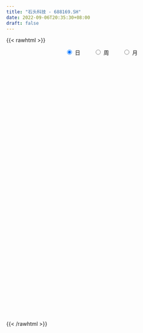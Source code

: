 ```yaml
---
title: "石头科技 - 688169.SH"
date: 2022-09-06T20:35:30+08:00
draft: false
---
```

{{< rawhtml >}}
    <div style="text-align: center">
        <label style="padding: 1rem;"><input style="margin-right: .5rem" type="radio" name="period" value="D" checked onclick="period_change(this)">日</label>
        <label style="padding: 1rem;"><input style="margin-right: .5rem" type="radio" name="period" value="W" onclick="period_change(this)">周</label>
        <label style="padding: 1rem;"><input style="margin-right: .5rem" type="radio" name="period" value="M" onclick="period_change(this)">月</label>
    </div>
    <div id="chart" style="height: 700px;"></div> 
    <script type="text/javascript">
        const D_v = [2580.99,2230.56,1660.73,7162.21,4681.99,2485.62,2416.52,1579.77,2328.13,16912.62,13880.9,8453.11,4881.75,2853.51,4686.02,8520.65,6848.4,4754.6,4373.31,4949.88,4443.16,5376.19,4857.35,8282.22,3991.75,4180.55,4327.71,3030.25,2374.54,3275.6,3730.0,2680.82,2204.7,3216.77,4935.61,3999.35,3572.8,3266.06,4613.99,3636.94,2270.75,3199.63,10740.36,7458.72,6917.78,4809.43,3520.47,9999.71,8460.48,4671.89,4666.63,3945.37,3403.44,5077.76,5447.4,5097.52,4351.34,2369.41,2302.28,3515.35,6776.79,3824.34,3897.24,4562.81,2845.25,2824.88,3299.65,1873.49,3755.3,4532.72,3895.78,3501.54,2766.06,3348.39,3772.24,4157.95,4077.12,6445.62,3873.77,2405.79,3446.48,3930.8,3934.06,3118.91,4169.75,2114.69,3081.96,3237.33,4947.12,3445.35,3280.29,4651.53,7561.66,5970.18,4138.67,5647.22,5386.47,6776.42,6306.27,6003.46,5038.9,3474.07,4030.47,3245.26,2660.3,2841.89,5290.63,3985.42,3307.73,4261.23,6292.12,4106.45,3078.79,3491.65,2659.49,2699.98,5864.04,3436.73,7394.51,3555.4,3404.44,7523.39,14228.92,9971.33,6184.25,5209.26,5712.68,4144.62,5100.34,4095.53,4325.94,2958.41,4251.58,2799.43,2757.23,3115.39,2958.5,3217.54,2875.15,1910.92,1535.54,1673.3,2820.0,4219.9,2762.04,3253.05,5795.45,7188.63,3215.99,3044.47,3263.96,3300.61,2115.13,2440.87,2736.42,6060.8,5475.98,3492.95,2337.7,3394.14,2610.44,2659.26,1548.0,2362.14,3368.23,2047.12,6414.95,4284.36,2992.23,5078.69,7118.89,4804.35,3170.83,4821.64,2461.1,3842.53,2458.79,3858.7,5374.99,4328.41,2015.84,2854.22,1916.41,3366.02,5446.47,4058.97,5963.24,5460.09,4788.95,5354.67,4365.73,5599.31,5385.82,4558.47,4310.49,5747.29,4706.55,8802.55,6027.44,3605.33,3378.57,4931.72,6168.25,7394.19,13648.31,10237.04,8771.69,9309.34,8824.3,4530.76,4789.71,5925.87,10301.1,5479.94,7873.33,6600.03,8080.69,8589.49,6700.18,4699.41,6776.22,8733.21,5532.51,5255.4,8398.34,4716.95,6049.27,3428.94,7768.18,3520.84,3834.41,3842.12,4472.77,5270.15,7157.14,5287.1,3394.16,5609.66,4106.18,2728.66,2506.04,3192.36,5293.04,6000.64,3358.39,3446.98,3074.6,5518.26,4589.07,8774.86,3989.37,5048.37,10192.75,21287.39,11615.84,9318.22,5205.93,4179.21,7409.54,8189.14,6722.21,6140.19,8147.78,6205.33,7296.44,8116.43,5934.5,7430.25,7001.06,7700.57,7990.67,4401.11,3667.79,5545.2,6575.93,4612.32,5586.43,5646.33,7006.63,7946.01,5556.55,9026.48,7996.53,8430.54,4812.09,3489.71,7932.77,3001.11,3005.1,3531.3,8912.0,6849.43,3057.43,2614.29,3243.24,4554.59,3372.44,6046.0,3036.08,4961.81,7006.25,5013.01,3938.49,3732.04,3905.05,3865.37,3521.69,5470.09,4644.23,4735.23,12476.59,6234.03,9976.52,5193.48,5844.68,4440.33,7176.64,9071.52,7260.54,7154.9,6096.74,5589.31,4456.6,3457.89,4309.35,3350.3,3990.5,2872.0,3689.29,2178.22,2710.88,4012.53,4579.06,6389.53,4591.65,5961.67,8131.74,6872.29,6808.41,7711.09,6949.61,4188.08,3723.42,2977.85,6442.82,4066.22,2818.65,3501.53,2796.68,3568.69,2728.01,2273.62,2330.99,3227.56,2519.6,4975.06,4225.48,6036.32,4124.58,2453.05,2289.71,4090.0,3448.48,4898.33,3907.63,7654.26,5737.44,9053.45,20334.07,6449.09,6147.23,5275.0,13950.17,5745.83,8526.03,5226.38,5846.63,7797.76,6167.95,5651.74,4973.12,5042.22,7744.87,5384.13,4767.3,5030.82,4756.37,9281.39,5940.1,5591.63,3611.09,3305.4,3343.47,3181.08,4116.1,3919.07,4378.44,3829.97,3031.57,2119.88,3459.5,2307.8,1875.0,3588.14,3513.75,7782.55,7991.05,4888.21,4849.82,5807.22,4017.03,4982.83,3581.59,2313.62,3340.55,4537.06,5299.6,3750.29,2525.05,3363.2,2764.59,3017.47,2967.41,4519.56,3077.8,4739.73,3269.32,4246.38,8328.89,6013.95,6770.14,3658.72,4550.72,9670.52,4982.19,6865.72,4393.63,4924.41,4254.24,5914.58,3825.87,3894.51,4883.15,4486.92,5764.03,7383.85,5087.6,7515.34,7349.85,6367.36,5118.78,4743.78,4324.43,5586.98,6298.18,14476.94,13310.23,8123.31,9901.65,7680.22,10223.47,9335.86,8402.07,7989.11,10419.02,5401.74,6704.82,9785.89,7263.4,10890.35,5464.99,7043.58,8437.94,8713.27,9781.8,10913.95,5745.88,12411.08,10265.36,6427.05,5540.86,20370.22,14681.75,8698.53,8530.95,7160.86,11807.63,7003.71,5792.08,5919.93,6205.81,10110.72,8967.81,5703.43,5905.03,9328.97,7689.16,7248.15,7918.01,7724.69]
const D_histogram = [0.0,-0.8296296296,-1.2819077767,-1.3434031025,-0.232150687,-0.1577097269,-1.134249012,-1.5995744278,-2.0967952897,1.9957539395,5.7478413768,8.3734721869,9.4324282317,9.5504749254,9.002320775,9.1929016503,8.3586070162,7.0406415092,6.6468083671,6.8708846364,5.2569676278,6.086389587,6.3496465809,8.654202896,9.6094220376,9.0846931792,8.6985361055,6.6657244847,4.4911896554,1.5000376845,1.5034082063,1.221770763,1.4920619807,1.2866190031,2.1641883691,4.7940998677,5.7289504482,5.2170266326,5.1495797678,4.3741964007,3.6312166413,2.0240734859,-4.3310690196,-5.1198536325,-6.937993641,-6.1095183103,-4.8808291814,4.4371129931,12.1146558616,14.7620723461,16.8309876179,17.4262074541,17.9872791228,16.3014159231,12.8780857121,8.3014223525,4.2426740221,2.0964844851,-1.5805550962,-5.412560596,-11.2255277835,-12.91459911,-12.2761613737,-14.0357701655,-13.7242131975,-15.4518836098,-16.1621163618,-16.2971403929,-15.2175659252,-9.7208018499,-4.8357246801,-3.426009218,-0.5279790345,2.01941829,4.358237625,5.3993019071,7.3048529812,6.3408002723,8.0642264732,8.5381795597,10.4821173597,13.742369939,11.6284877834,10.3946141741,7.0085054174,4.2390743369,0.6827810376,0.1143506549,-3.4849131176,-5.7469488612,-7.1329698381,-5.7131206995,-8.6874120229,-12.4583586504,-13.1183083034,-12.2092976869,-12.9538799419,-8.4345505566,-5.1463877224,3.0940892794,7.6509681861,9.9235196644,9.5529663074,8.9350646455,7.9731308234,6.0096756407,11.3196367985,11.37544582,11.8157314438,7.3964586967,6.785706206,4.7508276108,0.1961010413,-0.5942849763,-2.4918007599,-6.3514499266,-12.1169299758,-17.3852260283,-17.1485155071,-15.309660299,-14.5632591551,-15.4016074921,-24.6183090782,-28.9138589787,-33.0234528216,-31.4021246657,-27.6597819757,-22.6943625976,-14.2353003564,-8.6893579872,-6.8969319288,-4.2181374438,-6.2455374167,-7.4326587324,-6.2468271598,-5.883298162,-2.7982445532,-3.8048575436,-1.794379613,-0.2188341259,1.1411327082,1.7394254694,2.387859475,2.030816559,3.0091924852,4.3477925546,9.7319904479,17.764828477,23.2775432792,24.7626709107,22.935600073,21.0454237086,18.5930926157,16.1528366729,14.386253018,5.4436124976,1.4973970061,-3.2350465373,-7.463903679,-12.188865941,-12.1751066307,-10.1405904546,-8.2434307309,-6.6157736107,-1.1212528009,2.3460880405,13.271686617,17.5354969845,20.8313873681,28.6259333374,33.2760685841,29.3943699209,19.4081251018,9.0545761525,0.7683284313,-2.1749148296,-5.4901336201,-4.963148661,0.2991263853,-0.9158331632,-1.3180738759,-2.9520244687,-5.3600544437,-10.51052792,-7.544580986,-6.9929852445,-2.4289001463,-2.3418759802,-0.4015217542,-1.6123033891,-5.9244003077,-10.6299765963,-14.3527348691,-16.7121401401,-16.7725128484,-11.7894780585,-4.8375846022,5.7461269018,13.0687978852,13.7123204386,15.9227508953,15.3663597498,18.1281103615,16.0162897112,1.0386536494,-10.7688223267,-14.3853586028,-21.2616234022,-23.3903318029,-21.1659265065,-20.0032856056,-21.0173801211,-25.4779491335,-25.104670739,-26.1165380891,-21.480554938,-21.7643396952,-22.5209330806,-21.3679647379,-19.7044113968,-15.7005422514,-16.0511382956,-15.2725333821,-10.9701566539,-1.2416084362,3.8675486909,6.1174221427,5.9359166265,0.9398458545,-1.6289557743,0.5252292809,1.6486447692,4.1055102134,8.7546157087,14.413275556,19.0056903772,18.4899374183,20.8736630718,23.4726759396,23.0461708861,19.3906425095,15.1490516743,18.7364303238,20.6451319797,20.3583659586,19.4931466983,15.7371975361,17.9796048642,15.4017570618,7.7635299579,2.3778644165,-2.8883096772,-10.9131607806,-29.0009439445,-36.6270208062,-42.8771067352,-44.5285223744,-42.4324157078,-38.481789163,-37.2247002932,-35.3854375301,-32.630345218,-30.989699976,-27.3264406823,-24.9113401553,-21.7861305293,-18.9420233275,-16.6761397359,-12.499853126,-6.8660483595,-3.0362184495,-0.5054038214,1.6725617236,3.06146911,6.2047301543,7.0273701655,6.6209757048,10.0963854997,15.6203089345,18.6983536298,18.396090553,22.9811011467,26.78964203,31.5292022803,34.1113864346,34.0790975443,30.6071356275,27.2625763458,24.620325923,23.1375658021,26.1086079604,28.3387111995,26.4761209036,23.4895938185,18.2423668181,11.9393025014,7.3070664805,3.9737755156,2.50100149,-2.6161828845,-6.2340656578,-7.1435420271,-7.0579340439,-8.8852670355,-7.9754258781,-8.5020930509,-8.7302402299,-6.2562777254,-4.7293800572,-6.0211082495,-9.1327139459,-10.335639685,-14.1044687404,-16.7686958013,-17.7330676677,-17.3049066585,-14.353204352,-8.2659626539,-2.7868742634,0.3415490142,2.24793653,2.3713618034,3.5096594192,4.4678074956,5.0458613576,2.6820416944,3.6579612703,2.8130812547,1.4538747922,1.1976383604,1.1182054796,0.7631936297,0.5331227768,2.3073762111,4.0641116369,1.9566727521,3.931619021,5.8945779032,8.2180629083,11.9920469808,12.3356801994,12.2987191637,10.1451267087,7.4119647026,11.484202434,11.7473900402,11.0810061606,10.1843628269,8.9380832172,6.0096073042,3.2387185258,1.0242016798,-2.1956440158,-2.074665412,-3.4006638113,-7.7625141739,-9.7143684508,-12.8704712966,-12.4767337314,-11.1967810489,-9.0398208982,-9.8315860099,-9.8345129758,-10.4187451879,-12.016226076,-14.5537527747,-14.6833381198,-16.7178632407,-18.3893262474,-19.2154899792,-19.4828057193,-18.6119920794,-18.0355400169,-16.1061814958,-15.6709307544,-15.6327614391,-14.8761933204,-13.4689703924,-11.8820713037,-10.1748432428,-9.5714805605,-7.951203554,-3.5918353301,-0.2363726313,3.0988204635,5.483170475,7.8807283073,12.0000128456,14.7279157017,15.1020871755,15.0254685382,16.0783529883,15.0389266776,14.8161896415,12.5994612953,10.8490524487,10.7560070513,8.1421616212,6.7496866168,4.7138249584,4.8633984301,3.9151509845,4.2947526282,2.5145204467,2.3239783341,6.0101388067,8.4973052765,9.0091657978,9.7365679861,10.9203739125,9.213246774,8.6242144152,7.8907708751,6.7694648979,4.1784344816,2.8819021721,4.1901455214,5.1881291867,5.765410478,5.2672364233,4.708345666,3.2109912016,3.2074957503,4.8715652637,5.6317833839,4.8570136219,4.7846963347,5.3344486358,1.1462189088,0.1677396254,2.0867159679,2.3698111144,3.4433602134,8.479256543,8.9896158157,10.419107693,8.8696458276,7.6615074901,5.1011404219,3.210868855,0.9306295162,-0.922683924,-1.4882628568,-2.7676342275,-3.0061845034,-6.1314843135,-7.3553886636,-7.5395461414,-6.4720898118,-7.3423328753,-8.9767227417,-9.0917341035,-9.3763954159,-9.2588462003,-9.1582471625,-11.2728887621,-13.9878757285,-24.1271872532,-29.2968301766,-31.124211031,-31.5081365244,-30.0644867536,-27.6822529608,-24.5501582408,-20.7174282282,-16.6088250682,-12.9675129215,-9.7708450941,-6.7626894097,-4.0360282682,-1.3617162486,1.2243827368,2.7361495426,4.1559547861,4.8464588215,5.983490757,6.82618639,8.5484930334,9.9618571858,10.6872021524,10.8251159796,12.6108458811,13.7664829891,13.6483613399,13.7446323481,13.6881036188,11.9880697713,10.4863009977,9.5037738792,8.1783768004,6.2613364555,4.5664013945,3.4484146139,2.6534501888,2.0850883377,2.2192289187,2.7541528765,2.3425652097,1.5511559003,1.3484196543]
const D_fast = [0.0,-1.037037037,-1.8097921283,-2.2071382297,-1.153923486,-1.1189099576,-2.3790114957,-3.2442305185,-4.2656502028,0.3258375113,5.5148852928,10.2338841497,13.6509472523,16.1566126775,17.8590387208,20.3478450086,21.6032021286,22.0453969989,23.3132659486,25.255063377,24.9553882753,27.3064076313,29.1570762704,33.6251833095,36.9827579604,38.7292023968,40.5176793496,40.1512988499,39.0995614345,36.4834188847,36.8626414581,36.8864467056,37.5297534185,37.6459651916,39.0645816499,42.8930181155,45.260106308,46.0524391505,47.2723872276,47.5905529607,47.7553773617,46.6542525777,39.2163428173,37.1475947963,33.5949563776,32.8960521307,32.9045339643,43.331754387,54.0379612209,60.375895792,66.6525579682,71.604329668,76.6622211174,79.0517118984,78.8479031154,76.346595344,73.3485155191,71.7264471034,67.654268748,62.4691230993,53.8497739659,48.9320528618,46.5014502548,41.2328989216,38.1134025902,32.5227612754,27.771999433,23.5626903037,20.8378732901,23.904436903,27.5805829027,28.1337960603,30.8998314851,33.9520833822,37.3804621234,39.7713518822,43.5031162017,44.1242635609,47.86374638,50.4722443565,55.0367114964,61.7325565605,62.5257963507,63.8905762849,62.2565938826,60.5469313863,57.1613333464,56.6214906275,52.1509985755,48.4522256166,45.2829621802,45.2745311439,40.1283868147,33.2428505248,29.3033237958,27.1600099906,23.1769577502,25.5876494963,27.5892153999,36.6032147216,43.0728356748,47.8262670692,49.8439552891,51.4598197886,52.4911686723,52.0301323998,60.1700027572,63.0696732338,66.4638917184,63.8937336455,64.9794077064,64.1322360138,59.6265347047,58.687577443,56.1671114695,50.719599821,41.924887278,32.3102847183,28.2598663628,26.2713064961,23.3768928512,18.6881426412,3.3168637855,-8.2071508596,-20.572607908,-26.8018109184,-29.9744137224,-30.6825849937,-25.7823478416,-22.4087449692,-22.340551893,-20.7162917689,-24.305076096,-27.3503620948,-27.7262373121,-28.8335328549,-26.4480403843,-28.4058677606,-26.8439847333,-25.3231477777,-23.6778977665,-22.6447486379,-21.3993497636,-21.2486885399,-19.5180144924,-17.0924662843,-9.275270779,3.1987743693,14.5308749913,22.2066703505,26.1134995311,29.4846790939,31.6806211548,33.2785743803,35.1085539799,27.5268165839,23.9549503438,18.4137451661,12.3189121047,4.5467333575,1.5167160101,1.0160845726,0.8523866136,0.826100331,6.0403079406,10.0941707921,24.3376910229,32.9853756364,41.4891128621,56.4401421657,69.4092945585,72.8761883755,67.7419748318,59.6520699206,51.5579043073,48.070932339,43.3831801434,42.6693779373,48.0064345799,46.5625167406,45.8307575589,43.4588008489,39.7107572631,31.9326518068,33.0124534942,31.8158029246,35.7726629863,35.2742181573,37.1141919447,35.5003344626,29.7071374671,22.3440670293,15.0331250393,8.4956847333,4.2421838128,6.2778490881,12.0203463939,24.0405896234,34.6304600781,38.7020627411,44.8931809217,48.1783797136,55.4721579156,57.3644096931,42.6464370437,28.1467554859,20.9338795591,8.7422089091,0.7659175577,-2.3011587725,-6.1393392731,-12.4077788188,-23.2378351146,-29.1407244048,-36.6817262772,-37.4158818606,-43.1407515416,-49.5275781971,-53.7166010389,-56.979150547,-56.9004169645,-61.2637975826,-64.3033260147,-62.7434884499,-53.3253423413,-47.2492980415,-43.470069054,-42.1675954136,-46.9287047219,-49.9047452943,-47.6192529189,-46.0836762383,-42.6004332407,-35.7626738183,-26.500695082,-17.1568576665,-13.0501262708,-5.4479848493,3.0191970033,8.3542346713,9.5463669221,9.0920390055,17.363525236,24.4335098868,29.2363353553,33.2444027696,33.4227529914,40.1600615356,41.4326529986,35.7353083842,30.9441089469,24.9558574339,14.2027161353,-11.1353030147,-27.9181350779,-44.8874976907,-57.6710439236,-66.1830411838,-71.8528619298,-79.9019481333,-86.9090447527,-92.3115387451,-98.4183184971,-101.586669374,-105.3994038858,-107.7207268921,-109.6121255222,-111.5152768646,-110.4639535362,-106.5466608596,-103.4758855619,-101.0714218892,-98.4753159133,-96.3210412494,-91.6265976665,-89.047115114,-87.7982656485,-81.7987594786,-72.3697588102,-64.6171257074,-60.3203661459,-49.9900802656,-39.4841288749,-26.8622680545,-15.7522372914,-7.2647517957,-3.0849298057,0.3861549991,3.898986057,8.2006173867,17.6988115351,27.013592574,31.770032504,34.6559038736,33.9692685777,30.6510298863,27.8455604855,25.5057133996,24.6581897465,18.8869596508,13.7105604631,11.015198587,9.3363230592,5.2876733088,4.2036579966,1.5514675611,-0.8592396753,0.0506533978,0.3952060517,-2.4017992029,-7.7965833859,-11.5834190462,-18.8783652866,-25.734766298,-31.1324050812,-35.0304707367,-35.6670695182,-31.6463184836,-26.8639486589,-23.6501381278,-21.1817664795,-20.4655007552,-18.4497882846,-16.3746883343,-14.5351691329,-16.2284783725,-14.3380684791,-14.479678181,-15.4754159454,-15.4322427871,-15.232124298,-15.3963377404,-15.4931278992,-13.1420304121,-10.3692670771,-11.9875377739,-9.0296867498,-5.5930833918,-1.2150826596,5.5569131581,8.9844664265,12.0221851818,12.404874404,11.5247035735,18.4679919134,21.6680270297,23.7718946903,25.4213420632,26.4095832578,24.9835091709,23.0223000239,21.0638335979,17.2950768984,16.8973891492,14.721224797,8.4187458909,4.0382995013,-2.3354211686,-5.0608670363,-6.580109616,-6.6831046899,-9.932766304,-12.3943215139,-15.583240023,-20.1847774301,-26.3607423224,-30.1611621974,-36.3751531286,-42.6439476971,-48.2739839237,-53.4120010936,-57.1941854735,-61.1266184154,-63.2238052682,-66.7062872153,-70.5763082598,-73.5387884712,-75.4988081414,-76.8824268785,-77.7189096284,-79.5084170862,-79.8759409682,-76.4145315769,-73.1181620358,-69.0082638252,-65.2531211949,-60.8853812858,-53.766093536,-47.3562117545,-43.2065184869,-39.5267699896,-34.4542972924,-31.7339919337,-28.2526815594,-27.3195445818,-26.3576903163,-23.7617339508,-24.3400389756,-24.0450923258,-24.9024977446,-23.5370746653,-23.5065343649,-22.0532445641,-23.204846634,-22.814394163,-17.6256989887,-13.0142061998,-10.2500542291,-7.0885100443,-3.1746106397,-2.5784260847,-1.0114048398,0.2278443389,0.7989045862,-0.7475172097,-1.3235739762,1.0322057535,3.3272217155,5.3458556263,6.1644906774,6.7826863366,6.0880796725,6.8864581589,9.7684189882,11.9365829544,12.3760665979,13.4999233944,15.3832878544,11.4816128546,10.5450684776,12.985723812,13.8612717372,15.7956608895,22.9513713548,25.7091345815,29.743403382,30.4113529736,31.1185915085,29.8335095458,28.7459551927,26.698373233,24.6143888117,23.6767441647,21.7054642372,20.7153678354,16.0571969469,12.994445431,10.9254014178,10.3748352945,7.6690090122,3.7904384604,1.4024935727,-1.2262665938,-3.4234289282,-5.6123916811,-10.5452554712,-16.7572113697,-32.9283197076,-45.4221701752,-55.0306037873,-63.2915634118,-69.3640353295,-73.9023647768,-76.9078096171,-78.2544366615,-78.2980397686,-77.8986058522,-77.1446492984,-75.8271659664,-74.109511892,-71.7756289345,-68.883434265,-66.6876300735,-64.2288361335,-62.3267173927,-59.6938127679,-57.1445705374,-53.2851406356,-49.3813121868,-45.9841666821,-43.13997386,-38.2015324882,-33.604274633,-30.3103059471,-26.777876852,-23.4123796766,-22.1153960813,-20.9955896054,-19.6021732542,-18.8829761328,-19.2346823638,-19.7880170763,-20.0439002034,-20.1755020813,-20.222591848,-19.5336440373,-18.3101818604,-18.1361282248,-18.539748559,-18.4053798914]
const D_slow = [0.0,-0.2074074074,-0.5278843516,-0.8637351272,-0.921772799,-0.9612002307,-1.2447624837,-1.6446560907,-2.1688549131,-1.6699164282,-0.232956084,1.8604119627,4.2185190207,6.606137752,8.8567179458,11.1549433583,13.2445951124,15.0047554897,16.6664575815,18.3841787406,19.6984206475,21.2200180443,22.8074296895,24.9709804135,27.3733359229,29.6445092177,31.8191432441,33.4855743652,34.6083717791,34.9833812002,35.3592332518,35.6646759426,36.0376914378,36.3593461885,36.9003932808,38.0989182477,39.5311558598,40.8354125179,42.1228074599,43.21635656,44.1241607204,44.6301790918,43.5474118369,42.2674484288,40.5329500186,39.005570441,37.7853631457,38.8946413939,41.9233053593,45.6138234458,49.8215703503,54.1781222139,58.6749419946,62.7502959753,65.9698174033,68.0451729915,69.105841497,69.6299626183,69.2348238442,67.8816836952,65.0753017494,61.8466519719,58.7776116284,55.2686690871,51.8376157877,47.9746448852,43.9341157948,39.8598306966,36.0554392153,33.6252387528,32.4163075828,31.5598052783,31.4278105197,31.9326650922,33.0222244984,34.3720499752,36.1982632205,37.7834632886,39.7995199069,41.9340647968,44.5545941367,47.9901866215,50.8973085673,53.4959621108,55.2480884652,56.3078570494,56.4785523088,56.5071399725,55.6359116931,54.1991744778,52.4159320183,50.9876518434,48.8157988377,45.7012091751,42.4216320993,39.3693076775,36.1308376921,34.0222000529,32.7356031223,33.5091254422,35.4218674887,37.9027474048,40.2909889817,42.524755143,44.5180378489,46.0204567591,48.8503659587,51.6942274137,54.6481602747,56.4972749488,58.1937015003,59.381408403,59.4304336634,59.2818624193,58.6589122293,57.0710497477,54.0418172537,49.6955107466,45.4083818699,41.5809667951,37.9401520063,34.0897501333,27.9351728637,20.7067081191,12.4508449137,4.6003137473,-2.3146317467,-7.9882223961,-11.5470474852,-13.719386982,-15.4436199642,-16.4981543251,-18.0595386793,-19.9177033624,-21.4794101523,-22.9502346928,-23.6497958311,-24.601010217,-25.0496051203,-25.1043136518,-24.8190304747,-24.3841741074,-23.7872092386,-23.2795050989,-22.5272069776,-21.4402588389,-19.0072612269,-14.5660541077,-8.7466682879,-2.5560005602,3.1778994581,8.4392553852,13.0875285391,17.1257377074,20.7223009619,22.0832040863,22.4575533378,21.6487917034,19.7828157837,16.7355992985,13.6918226408,11.1566750271,9.0958173444,7.4418739417,7.1615607415,7.7480827516,11.0660044059,15.449878652,20.657725494,27.8142088284,36.1332259744,43.4818184546,48.33384973,50.5974937682,50.789575876,50.2458471686,48.8733137636,47.6325265983,47.7073081946,47.4783499038,47.1488314348,46.4108253177,45.0708117067,42.4431797267,40.5570344802,38.8087881691,38.2015631325,37.6160941375,37.5157136989,37.1126378517,35.6315377748,32.9740436257,29.3858599084,25.2078248734,21.0146966613,18.0673271466,16.8579309961,18.2944627216,21.5616621929,24.9897423025,28.9704300263,32.8120199638,37.3440475542,41.348119982,41.6077833943,38.9155778126,35.3192381619,30.0038323114,24.1562493606,18.864767734,13.8639463326,8.6096013023,2.2401140189,-4.0360536658,-10.5651881881,-15.9353269226,-21.3764118464,-27.0066451165,-32.348636301,-37.2747391502,-41.1998747131,-45.212659287,-49.0307926325,-51.773331796,-52.0837339051,-51.1168467323,-49.5874911967,-48.10351204,-47.8685505764,-48.27578952,-48.1444821998,-47.7323210075,-46.7059434541,-44.517289527,-40.913970638,-36.1625480437,-31.5400636891,-26.3216479211,-20.4534789362,-14.6919362147,-9.8442755874,-6.0570126688,-1.3729050878,3.7883779071,8.8779693967,13.7512560713,17.6855554553,22.1804566714,26.0308959368,27.9717784263,28.5662445304,27.8441671111,25.115876916,17.8656409298,8.7088857283,-2.0103909555,-13.1425215491,-23.7506254761,-33.3710727668,-42.6772478401,-51.5236072226,-59.6811935271,-67.4286185211,-74.2602286917,-80.4880637305,-85.9345963628,-90.6701021947,-94.8391371287,-97.9641004102,-99.6806125001,-100.4396671124,-100.5660180678,-100.1478776369,-99.3825103594,-97.8313278208,-96.0744852795,-94.4192413533,-91.8951449783,-87.9900677447,-83.3154793372,-78.716456699,-72.9711814123,-66.2737709048,-58.3914703347,-49.8636237261,-41.34384934,-33.6920654331,-26.8764213467,-20.7213398659,-14.9369484154,-8.4097964253,-1.3251186254,5.2939116004,11.1663100551,15.7269017596,18.7117273849,20.5384940051,21.531937884,22.1571882565,21.5031425354,19.9446261209,18.1587406141,16.3942571031,14.1729403443,12.1790838747,10.053560612,7.8710005545,6.3069311232,5.1245861089,3.6193090465,1.3361305601,-1.2477793612,-4.7738965463,-8.9660704966,-13.3993374135,-17.7255640782,-21.3138651662,-23.3803558297,-24.0770743955,-23.991687142,-23.4297030095,-22.8368625586,-21.9594477038,-20.8424958299,-19.5810304905,-18.9105200669,-17.9960297493,-17.2927594357,-16.9292907376,-16.6298811475,-16.3503297776,-16.1595313702,-16.026250676,-15.4494066232,-14.433378714,-13.944210526,-12.9613057707,-11.4876612949,-9.4331455679,-6.4351338227,-3.3512137728,-0.2765339819,2.2597476953,4.1127388709,6.9837894794,9.9206369895,12.6908885296,15.2369792363,17.4715000406,18.9739018667,19.7835814981,20.0396319181,19.4907209141,18.9720545611,18.1218886083,16.1812600648,13.7526679521,10.535050128,7.4158666951,4.6166714329,2.3567162083,-0.1011802941,-2.5598085381,-5.1644948351,-8.1685513541,-11.8069895477,-15.4778240777,-19.6572898879,-24.2546214497,-29.0584939445,-33.9291953743,-38.5821933942,-43.0910783984,-47.1176237724,-51.035356461,-54.9435468207,-58.6625951508,-62.0298377489,-65.0003555748,-67.5440663856,-69.9369365257,-71.9247374142,-72.8226962467,-72.8817894045,-72.1070842887,-70.7362916699,-68.7661095931,-65.7661063817,-62.0841274562,-58.3086056624,-54.5522385278,-50.5326502807,-46.7729186113,-43.068871201,-39.9190058771,-37.206742765,-34.5177410021,-32.4822005968,-30.7947789426,-29.616322703,-28.4004730955,-27.4216853494,-26.3479971923,-25.7193670806,-25.1383724971,-23.6358377954,-21.5115114763,-19.2592200269,-16.8250780303,-14.0949845522,-11.7916728587,-9.6356192549,-7.6629265362,-5.9705603117,-4.9259516913,-4.2054761483,-3.1579397679,-1.8609074712,-0.4195548517,0.8972542541,2.0743406706,2.877088471,3.6789624086,4.8968537245,6.3047995705,7.5190529759,8.7152270596,10.0488392186,10.3353939458,10.3773288521,10.8990078441,11.4914606227,12.3523006761,14.4721148118,16.7195187658,19.324295689,21.5417071459,23.4570840184,24.7323691239,25.5350863377,25.7677437167,25.5370727357,25.1650070215,24.4730984647,23.7215523388,22.1886812604,20.3498340945,18.4649475592,16.8469251063,15.0113418874,12.767161202,10.4942276762,8.1501288222,5.8354172721,3.5458554815,0.7276332909,-2.7693356412,-8.8011324545,-16.1253399986,-23.9063927564,-31.7834268875,-39.2995485759,-46.2201118161,-52.3576513763,-57.5370084333,-61.6892147004,-64.9310929307,-67.3738042043,-69.0644765567,-70.0734836237,-70.4139126859,-70.1078170017,-69.4237796161,-68.3847909196,-67.1731762142,-65.6773035249,-63.9707569274,-61.8336336691,-59.3431693726,-56.6713688345,-53.9650898396,-50.8123783693,-47.3707576221,-43.9586672871,-40.5225092001,-37.1004832954,-34.1034658526,-31.4818906031,-29.1059471333,-27.0613529332,-25.4960188193,-24.3544184707,-23.4923148173,-22.8289522701,-22.3076801857,-21.752872956,-21.0643347369,-20.4786934344,-20.0909044594,-19.7537995458]
const D_data = [['2020-08-18', 418.99, 421.48, 413.0, 426.0],['2020-08-19', 418.0, 408.48, 407.78, 422.75],['2020-08-20', 404.55, 408.83, 401.31, 413.99],['2020-08-21', 404.5, 411.18, 392.0, 416.86],['2020-08-24', 408.95, 427.97, 408.29, 434.9],['2020-08-25', 424.65, 417.9, 416.94, 431.78],['2020-08-26', 413.22, 401.6, 398.58, 419.99],['2020-08-27', 409.85, 402.79, 398.56, 409.85],['2020-08-28', 401.01, 398.02, 396.8, 403.89],['2020-08-31', 427.0, 465.0, 427.0, 477.62],['2020-09-01', 479.0, 485.0, 468.2, 496.0],['2020-09-02', 478.96, 493.98, 478.96, 507.09],['2020-09-03', 496.38, 491.93, 481.01, 502.0],['2020-09-04', 483.49, 491.73, 478.0, 495.98],['2020-09-07', 489.15, 490.77, 480.88, 506.66],['2020-09-08', 490.05, 507.8, 490.05, 520.43],['2020-09-09', 507.2, 502.0, 495.0, 522.96],['2020-09-10', 503.71, 498.3, 485.02, 512.38],['2020-09-11', 498.73, 513.0, 493.0, 517.0],['2020-09-14', 522.13, 528.22, 512.09, 530.5],['2020-09-15', 524.98, 509.0, 505.4, 538.0],['2020-09-16', 514.09, 544.98, 509.0, 548.0],['2020-09-17', 544.9, 548.99, 536.0, 556.48],['2020-09-18', 548.99, 590.99, 539.99, 595.01],['2020-09-21', 597.4, 594.0, 570.1, 597.4],['2020-09-22', 593.98, 588.2, 570.33, 595.98],['2020-09-23', 586.88, 599.0, 571.0, 603.0],['2020-09-24', 593.81, 582.63, 577.37, 607.01],['2020-09-25', 580.0, 578.78, 576.99, 593.2],['2020-09-28', 584.98, 561.9, 555.02, 588.07],['2020-09-29', 568.49, 597.56, 560.21, 607.0],['2020-09-30', 607.0, 599.4, 590.03, 616.99],['2020-10-09', 613.0, 612.5, 594.4, 614.44],['2020-10-12', 610.0, 613.0, 596.32, 615.0],['2020-10-13', 616.0, 635.02, 604.01, 666.68],['2020-10-14', 638.33, 674.66, 628.0, 681.65],['2020-10-15', 672.35, 672.86, 661.2, 695.76],['2020-10-16', 666.08, 666.01, 661.1, 687.72],['2020-10-19', 678.65, 680.1, 667.01, 704.99],['2020-10-20', 687.78, 678.86, 669.43, 698.98],['2020-10-21', 684.33, 684.6, 663.01, 688.87],['2020-10-22', 681.22, 676.0, 669.5, 698.9],['2020-10-23', 680.0, 600.24, 556.01, 680.0],['2020-10-26', 603.12, 652.96, 590.0, 656.0],['2020-10-27', 640.07, 634.05, 602.37, 684.99],['2020-10-28', 637.0, 664.98, 617.01, 666.98],['2020-10-29', 647.01, 676.65, 646.98, 683.76],['2020-10-30', 751.0, 811.98, 751.0, 811.98],['2020-11-02', 801.01, 849.97, 800.13, 849.97],['2020-11-03', 846.21, 831.99, 816.1, 865.6],['2020-11-04', 832.0, 857.05, 818.0, 866.0],['2020-11-05', 875.46, 867.0, 841.0, 882.0],['2020-11-06', 859.8, 892.0, 847.0, 892.0],['2020-11-09', 890.0, 883.23, 870.13, 933.0],['2020-11-10', 871.16, 868.5, 806.0, 877.7],['2020-11-11', 873.26, 850.41, 842.08, 919.98],['2020-11-12', 827.36, 848.3, 823.01, 885.0],['2020-11-13', 839.22, 867.89, 835.0, 873.0],['2020-11-16', 860.2, 843.02, 841.5, 878.0],['2020-11-17', 846.0, 827.68, 808.89, 855.5],['2020-11-18', 827.99, 779.48, 751.0, 827.99],['2020-11-19', 792.88, 810.18, 760.01, 825.0],['2020-11-20', 818.0, 835.0, 810.08, 848.88],['2020-11-23', 838.0, 799.47, 788.88, 838.0],['2020-11-24', 800.13, 818.0, 790.03, 835.0],['2020-11-25', 825.33, 784.0, 780.95, 825.33],['2020-11-26', 792.73, 784.0, 750.21, 798.18],['2020-11-27', 782.17, 781.86, 763.03, 787.94],['2020-11-30', 788.18, 792.41, 772.97, 809.0],['2020-12-01', 791.01, 860.59, 785.01, 868.0],['2020-12-02', 860.0, 879.97, 843.11, 880.89],['2020-12-03', 874.17, 854.74, 840.0, 883.05],['2020-12-04', 847.5, 888.0, 844.0, 898.0],['2020-12-07', 888.0, 903.51, 880.0, 916.0],['2020-12-08', 903.5, 921.36, 890.0, 930.0],['2020-12-09', 921.36, 923.0, 916.01, 950.0],['2020-12-10', 929.4, 951.98, 911.0, 952.8],['2020-12-11', 952.0, 929.33, 925.0, 988.0],['2020-12-14', 939.25, 976.41, 926.2, 977.93],['2020-12-15', 973.38, 979.22, 964.23, 985.59],['2020-12-16', 970.1, 1018.03, 970.1, 1038.8],['2020-12-17', 1020.0, 1065.0, 1020.0, 1073.99],['2020-12-18', 1065.0, 1018.0, 1000.99, 1066.21],['2020-12-21', 1020.0, 1036.25, 1000.0, 1049.87],['2020-12-22', 1029.0, 1011.49, 972.11, 1043.03],['2020-12-23', 1004.94, 1015.0, 990.01, 1018.6],['2020-12-24', 1005.0, 998.0, 970.35, 1024.97],['2020-12-25', 1009.0, 1032.65, 986.01, 1045.93],['2020-12-28', 1011.58, 990.0, 978.0, 1050.0],['2020-12-29', 1002.1, 994.99, 968.01, 1002.94],['2020-12-30', 997.97, 998.51, 990.0, 1018.05],['2020-12-31', 993.0, 1036.0, 986.05, 1053.0],['2021-01-04', 1036.0, 978.04, 941.0, 1046.0],['2021-01-05', 970.1, 948.0, 942.0, 978.0],['2021-01-06', 958.0, 970.99, 942.59, 977.0],['2021-01-07', 957.83, 987.0, 957.83, 988.0],['2021-01-08', 980.0, 962.0, 933.3, 984.98],['2021-01-11', 962.01, 1034.65, 962.01, 1066.0],['2021-01-12', 1020.09, 1039.72, 996.88, 1050.18],['2021-01-13', 1066.9, 1137.0, 1060.0, 1151.01],['2021-01-14', 1118.0, 1134.8, 1102.0, 1188.8],['2021-01-15', 1111.96, 1137.0, 1108.0, 1144.71],['2021-01-18', 1138.0, 1122.44, 1085.0, 1145.0],['2021-01-19', 1120.01, 1130.0, 1106.0, 1157.0],['2021-01-20', 1134.41, 1134.41, 1121.59, 1165.0],['2021-01-21', 1141.24, 1126.0, 1112.01, 1154.96],['2021-01-22', 1137.77, 1240.0, 1120.81, 1248.0],['2021-01-25', 1234.0, 1205.0, 1172.0, 1245.0],['2021-01-26', 1224.66, 1228.08, 1190.07, 1262.62],['2021-01-27', 1228.08, 1172.02, 1122.0, 1239.99],['2021-01-28', 1188.38, 1220.0, 1150.0, 1260.0],['2021-01-29', 1250.0, 1208.0, 1169.99, 1260.0],['2021-02-01', 1205.0, 1169.0, 1161.19, 1227.0],['2021-02-02', 1143.05, 1210.0, 1143.05, 1217.02],['2021-02-03', 1210.04, 1196.01, 1175.0, 1230.01],['2021-02-04', 1189.1, 1160.5, 1157.0, 1200.0],['2021-02-05', 1153.15, 1111.0, 1082.82, 1166.0],['2021-02-08', 1100.67, 1082.84, 1078.84, 1129.29],['2021-02-09', 1109.84, 1131.11, 1068.0, 1152.0],['2021-02-10', 1127.15, 1150.0, 1111.41, 1153.74],['2021-02-18', 1150.97, 1137.0, 1115.0, 1164.9],['2021-02-19', 1117.11, 1109.99, 1012.0, 1126.01],['2021-02-22', 1099.97, 966.02, 955.07, 1099.97],['2021-02-23', 840.0, 973.0, 840.0, 1011.0],['2021-02-24', 977.59, 930.0, 920.0, 983.19],['2021-02-25', 945.98, 970.42, 930.28, 999.57],['2021-02-26', 960.0, 988.0, 919.63, 1004.45],['2021-03-01', 985.23, 1006.0, 972.0, 1017.0],['2021-03-02', 1006.0, 1070.0, 996.0, 1089.58],['2021-03-03', 1070.0, 1060.48, 1036.74, 1087.94],['2021-03-04', 1041.17, 1025.0, 990.0, 1048.54],['2021-03-05', 992.15, 1041.5, 992.15, 1050.0],['2021-03-08', 1031.0, 977.6, 970.0, 1056.51],['2021-03-09', 981.25, 971.2, 941.16, 986.65],['2021-03-10', 989.0, 992.49, 965.03, 1030.54],['2021-03-11', 998.99, 978.34, 976.01, 1020.0],['2021-03-12', 985.57, 1015.0, 971.62, 1019.99],['2021-03-15', 1015.0, 963.25, 920.25, 1015.0],['2021-03-16', 938.0, 998.0, 938.0, 1010.0],['2021-03-17', 984.1, 997.89, 978.02, 1011.21],['2021-03-18', 999.98, 999.96, 981.01, 1003.87],['2021-03-19', 978.04, 993.37, 971.8, 1003.0],['2021-03-22', 972.0, 995.6, 972.0, 1018.05],['2021-03-23', 989.18, 982.2, 980.0, 1039.71],['2021-03-24', 982.11, 999.38, 982.11, 1022.0],['2021-03-25', 1003.78, 1010.0, 982.11, 1027.77],['2021-03-26', 1023.99, 1081.73, 1008.49, 1107.99],['2021-03-29', 1099.0, 1160.0, 1051.87, 1177.77],['2021-03-30', 1162.0, 1180.0, 1138.18, 1207.81],['2021-03-31', 1197.71, 1167.0, 1155.56, 1199.0],['2021-04-01', 1159.96, 1143.76, 1124.0, 1167.62],['2021-04-02', 1133.69, 1151.38, 1121.01, 1160.0],['2021-04-06', 1147.91, 1150.01, 1133.77, 1156.93],['2021-04-07', 1154.99, 1153.0, 1132.01, 1157.0],['2021-04-08', 1154.88, 1165.0, 1144.89, 1186.0],['2021-04-09', 1157.0, 1057.0, 1046.23, 1174.39],['2021-04-12', 1035.0, 1090.62, 1035.0, 1136.68],['2021-04-13', 1090.62, 1059.66, 1045.0, 1092.0],['2021-04-14', 1069.87, 1040.31, 1030.0, 1069.87],['2021-04-15', 1040.36, 1004.5, 990.2, 1047.32],['2021-04-16', 1023.77, 1043.5, 1003.89, 1074.78],['2021-04-19', 1019.21, 1067.2, 1019.21, 1077.77],['2021-04-20', 1067.2, 1070.21, 1047.2, 1076.7],['2021-04-21', 1065.0, 1071.61, 1038.0, 1088.71],['2021-04-22', 1070.0, 1137.35, 1066.71, 1147.0],['2021-04-23', 1137.33, 1137.82, 1114.31, 1148.0],['2021-04-26', 1173.73, 1278.0, 1146.02, 1297.99],['2021-04-27', 1263.0, 1249.99, 1212.8, 1263.0],['2021-04-28', 1281.25, 1276.37, 1252.31, 1295.61],['2021-04-29', 1284.55, 1386.2, 1281.24, 1402.01],['2021-04-30', 1333.0, 1410.0, 1333.0, 1438.3],['2021-05-06', 1437.77, 1336.0, 1294.01, 1437.77],['2021-05-07', 1345.0, 1248.0, 1248.0, 1345.0],['2021-05-10', 1243.76, 1206.69, 1192.6, 1266.87],['2021-05-11', 1228.69, 1193.2, 1168.23, 1228.69],['2021-05-12', 1183.01, 1236.35, 1183.01, 1273.98],['2021-05-13', 1223.99, 1218.7, 1189.66, 1240.06],['2021-05-14', 1218.7, 1261.99, 1212.01, 1268.79],['2021-05-17', 1252.0, 1342.0, 1249.9, 1398.0],['2021-05-18', 1342.99, 1278.34, 1275.01, 1348.79],['2021-05-19', 1278.34, 1290.0, 1270.46, 1311.8],['2021-05-20', 1260.2, 1274.0, 1260.2, 1325.0],['2021-05-21', 1280.0, 1256.52, 1253.0, 1303.99],['2021-05-24', 1244.93, 1201.5, 1195.0, 1259.46],['2021-05-25', 1206.08, 1295.99, 1198.31, 1305.0],['2021-05-26', 1294.51, 1275.1, 1254.99, 1335.0],['2021-05-27', 1281.45, 1341.0, 1275.22, 1367.01],['2021-05-28', 1340.0, 1301.0, 1300.0, 1398.0],['2021-05-31', 1328.0, 1334.0, 1282.23, 1359.97],['2021-06-01', 1334.0, 1301.0, 1280.0, 1347.78],['2021-06-02', 1330.3, 1249.3, 1239.02, 1334.98],['2021-06-03', 1249.3, 1218.14, 1191.28, 1259.01],['2021-06-04', 1220.0, 1202.0, 1181.05, 1244.68],['2021-06-07', 1208.34, 1194.0, 1171.51, 1218.0],['2021-06-08', 1195.0, 1206.1, 1187.81, 1225.85],['2021-06-09', 1219.97, 1274.0, 1191.58, 1279.7],['2021-06-10', 1280.01, 1326.89, 1267.21, 1328.89],['2021-06-11', 1325.0, 1422.89, 1321.0, 1474.89],['2021-06-15', 1453.89, 1441.02, 1420.0, 1480.0],['2021-06-16', 1478.83, 1393.0, 1382.0, 1478.83],['2021-06-17', 1415.0, 1436.15, 1380.08, 1462.05],['2021-06-18', 1388.88, 1422.94, 1358.03, 1452.68],['2021-06-21', 1418.0, 1488.99, 1370.0, 1494.99],['2021-06-22', 1489.0, 1449.0, 1392.63, 1489.0],['2021-06-23', 1446.0, 1254.11, 1248.0, 1447.0],['2021-06-24', 1250.0, 1222.99, 1188.0, 1250.0],['2021-06-25', 1210.0, 1279.0, 1185.2, 1290.78],['2021-06-28', 1276.32, 1200.0, 1181.13, 1276.32],['2021-06-29', 1192.68, 1221.0, 1185.0, 1255.0],['2021-06-30', 1228.77, 1261.0, 1200.37, 1274.0],['2021-07-01', 1267.0, 1242.68, 1200.77, 1277.48],['2021-07-02', 1231.53, 1200.92, 1175.0, 1235.0],['2021-07-05', 1210.99, 1124.95, 1111.0, 1210.99],['2021-07-06', 1130.45, 1154.0, 1124.2, 1156.0],['2021-07-07', 1146.08, 1113.28, 1113.01, 1165.0],['2021-07-08', 1119.57, 1172.9, 1119.57, 1188.0],['2021-07-09', 1172.9, 1103.0, 1090.0, 1179.91],['2021-07-12', 1108.0, 1073.0, 1065.11, 1108.83],['2021-07-13', 1077.44, 1076.14, 1042.0, 1087.77],['2021-07-14', 1055.04, 1068.71, 1037.1, 1110.0],['2021-07-15', 1056.0, 1093.6, 1053.0, 1105.0],['2021-07-16', 1088.99, 1030.0, 1001.0, 1088.99],['2021-07-19', 1030.0, 1026.0, 1012.42, 1067.9],['2021-07-20', 1049.0, 1066.22, 1016.61, 1085.01],['2021-07-21', 1065.98, 1160.0, 1065.98, 1160.88],['2021-07-22', 1153.04, 1136.05, 1133.72, 1175.0],['2021-07-23', 1150.99, 1117.0, 1055.0, 1150.99],['2021-07-26', 1125.0, 1090.0, 1063.88, 1125.0],['2021-07-27', 1092.41, 1011.5, 998.27, 1098.99],['2021-07-28', 1007.92, 1014.25, 980.0, 1026.36],['2021-07-29', 1016.09, 1065.0, 1016.09, 1080.0],['2021-07-30', 1073.52, 1055.0, 1020.0, 1080.0],['2021-08-02', 1046.72, 1077.0, 997.37, 1096.97],['2021-08-03', 1075.0, 1122.42, 1040.0, 1140.01],['2021-08-04', 1122.8, 1166.26, 1122.8, 1211.88],['2021-08-05', 1184.98, 1188.64, 1140.0, 1208.0],['2021-08-06', 1188.63, 1145.9, 1143.01, 1194.47],['2021-08-09', 1150.66, 1199.0, 1106.08, 1226.99],['2021-08-10', 1212.33, 1229.7, 1188.98, 1253.0],['2021-08-11', 1234.0, 1213.85, 1196.01, 1236.88],['2021-08-12', 1215.0, 1177.59, 1166.0, 1226.0],['2021-08-13', 1181.58, 1161.55, 1133.35, 1188.0],['2021-08-16', 1172.92, 1271.0, 1140.0, 1273.0],['2021-08-17', 1252.22, 1280.87, 1245.0, 1308.0],['2021-08-18', 1280.0, 1275.13, 1251.0, 1300.0],['2021-08-19', 1256.78, 1282.38, 1214.99, 1293.89],['2021-08-20', 1277.62, 1250.0, 1210.0, 1287.55],['2021-08-23', 1262.38, 1337.48, 1262.38, 1383.33],['2021-08-24', 1355.0, 1293.0, 1291.0, 1355.0],['2021-08-25', 1282.0, 1215.0, 1180.0, 1298.88],['2021-08-26', 1214.99, 1216.0, 1192.06, 1239.0],['2021-08-27', 1221.12, 1192.41, 1173.95, 1275.02],['2021-08-30', 1201.43, 1119.99, 1080.0, 1207.0],['2021-08-31', 1100.99, 910.0, 895.99, 1100.99],['2021-09-01', 914.14, 946.88, 850.01, 957.98],['2021-09-02', 920.0, 895.0, 875.0, 931.99],['2021-09-03', 895.0, 895.0, 860.0, 896.2],['2021-09-06', 882.0, 905.61, 877.19, 922.96],['2021-09-07', 905.69, 908.68, 851.55, 909.51],['2021-09-08', 905.65, 853.2, 830.2, 905.65],['2021-09-09', 850.02, 833.0, 816.14, 864.9],['2021-09-10', 830.0, 821.68, 803.02, 835.57],['2021-09-13', 825.0, 785.0, 770.03, 825.0],['2021-09-14', 790.0, 791.2, 778.86, 823.38],['2021-09-15', 799.0, 760.01, 749.99, 799.0],['2021-09-16', 757.03, 753.3, 750.02, 783.03],['2021-09-17', 742.0, 737.0, 725.4, 759.21],['2021-09-22', 725.0, 716.06, 702.22, 736.0],['2021-09-23', 716.61, 732.0, 712.47, 737.66],['2021-09-24', 720.6, 755.0, 720.6, 764.99],['2021-09-27', 759.0, 739.8, 717.0, 767.16],['2021-09-28', 739.9, 725.0, 718.22, 747.77],['2021-09-29', 728.23, 719.49, 716.63, 736.0],['2021-09-30', 722.21, 706.93, 694.0, 724.0],['2021-10-08', 709.8, 730.86, 709.16, 755.88],['2021-10-11', 724.0, 704.0, 700.0, 735.57],['2021-10-12', 703.17, 681.6, 675.89, 708.0],['2021-10-13', 683.0, 732.0, 683.0, 734.0],['2021-10-14', 732.0, 779.59, 719.86, 783.9],['2021-10-15', 793.52, 773.83, 747.0, 808.85],['2021-10-18', 775.01, 742.32, 732.0, 775.01],['2021-10-19', 747.9, 821.0, 739.98, 823.0],['2021-10-20', 805.01, 844.1, 805.01, 849.8],['2021-10-21', 849.9, 893.5, 832.28, 899.0],['2021-10-22', 893.6, 904.97, 857.54, 917.68],['2021-10-25', 886.49, 900.0, 875.99, 903.0],['2021-10-26', 855.0, 868.0, 820.0, 913.73],['2021-10-27', 875.0, 870.02, 848.63, 895.87],['2021-10-28', 864.88, 880.02, 847.03, 888.0],['2021-10-29', 871.55, 900.0, 860.3, 909.69],['2021-11-01', 900.0, 977.99, 879.12, 989.99],['2021-11-02', 980.0, 1004.0, 959.8, 1019.8],['2021-11-03', 1007.77, 976.0, 966.06, 1030.0],['2021-11-04', 979.61, 970.0, 935.87, 990.61],['2021-11-05', 951.3, 938.0, 919.0, 970.07],['2021-11-08', 912.03, 908.0, 894.48, 934.4],['2021-11-09', 889.84, 909.8, 880.02, 921.06],['2021-11-10', 894.0, 912.0, 860.0, 918.58],['2021-11-11', 910.12, 928.0, 888.0, 930.0],['2021-11-12', 936.0, 867.5, 867.0, 954.96],['2021-11-15', 852.0, 861.99, 829.56, 882.03],['2021-11-16', 858.81, 881.0, 853.73, 903.96],['2021-11-17', 860.77, 888.0, 860.77, 910.99],['2021-11-18', 882.91, 855.07, 854.03, 895.0],['2021-11-19', 855.07, 882.0, 850.0, 888.0],['2021-11-22', 877.42, 860.0, 852.0, 887.0],['2021-11-23', 848.49, 856.05, 844.28, 875.0],['2021-11-24', 861.94, 891.01, 851.04, 898.75],['2021-11-25', 890.0, 886.4, 880.58, 917.0],['2021-11-26', 880.45, 848.01, 846.2, 887.37],['2021-11-29', 839.0, 807.51, 792.47, 853.13],['2021-11-30', 816.21, 811.91, 798.18, 835.68],['2021-12-01', 802.01, 756.0, 749.5, 807.48],['2021-12-02', 756.0, 739.0, 735.01, 762.0],['2021-12-03', 743.27, 735.0, 718.78, 747.85],['2021-12-06', 733.64, 734.7, 727.08, 749.4],['2021-12-07', 748.91, 760.0, 734.69, 775.0],['2021-12-08', 770.0, 811.56, 761.0, 818.18],['2021-12-09', 814.77, 827.5, 802.0, 834.97],['2021-12-10', 818.0, 816.98, 793.28, 827.59],['2021-12-13', 808.01, 812.98, 802.28, 844.55],['2021-12-14', 817.8, 794.69, 785.0, 817.8],['2021-12-15', 797.31, 810.0, 785.01, 818.0],['2021-12-16', 820.0, 813.58, 792.5, 823.86],['2021-12-17', 819.88, 813.92, 795.12, 834.69],['2021-12-20', 803.64, 772.55, 772.0, 818.0],['2021-12-21', 753.92, 810.56, 753.92, 815.99],['2021-12-22', 811.47, 788.17, 781.54, 815.0],['2021-12-23', 784.98, 775.01, 770.0, 804.97],['2021-12-24', 778.75, 783.12, 766.89, 785.0],['2021-12-27', 798.0, 783.0, 760.68, 798.0],['2021-12-28', 774.72, 776.8, 750.13, 782.0],['2021-12-29', 777.36, 775.0, 761.0, 793.0],['2021-12-30', 777.0, 803.21, 776.0, 818.0],['2021-12-31', 804.0, 813.0, 795.03, 825.0],['2022-01-04', 813.88, 764.0, 754.0, 815.0],['2022-01-05', 764.49, 815.26, 760.01, 836.23],['2022-01-06', 816.0, 828.0, 805.51, 847.97],['2022-01-07', 819.4, 848.33, 813.02, 869.79],['2022-01-10', 848.0, 890.05, 820.03, 898.0],['2022-01-11', 885.2, 867.3, 863.03, 918.5],['2022-01-12', 866.22, 873.0, 854.41, 886.9],['2022-01-13', 873.0, 849.68, 845.75, 875.03],['2022-01-14', 830.1, 836.66, 822.95, 849.97],['2022-01-17', 840.0, 933.99, 837.01, 936.88],['2022-01-18', 933.99, 908.55, 893.7, 936.69],['2022-01-19', 905.68, 906.59, 895.5, 935.0],['2022-01-20', 906.59, 910.0, 895.0, 930.09],['2022-01-21', 903.95, 909.82, 877.0, 915.0],['2022-01-24', 901.0, 886.01, 865.11, 919.99],['2022-01-25', 852.3, 879.0, 852.3, 894.0],['2022-01-26', 879.56, 877.0, 858.02, 893.19],['2022-01-27', 878.0, 852.0, 843.61, 878.0],['2022-01-28', 845.52, 886.5, 845.52, 899.0],['2022-02-07', 902.0, 865.54, 856.0, 907.19],['2022-02-08', 856.81, 810.01, 800.0, 870.79],['2022-02-09', 811.27, 818.2, 801.4, 832.0],['2022-02-10', 817.95, 781.9, 763.0, 817.97],['2022-02-11', 779.68, 810.0, 778.31, 810.77],['2022-02-14', 803.5, 817.0, 782.0, 828.88],['2022-02-15', 828.0, 829.69, 803.5, 841.93],['2022-02-16', 837.0, 789.01, 789.0, 837.0],['2022-02-17', 789.5, 788.65, 778.01, 804.0],['2022-02-18', 782.0, 771.08, 750.01, 788.7],['2022-02-21', 760.0, 742.49, 740.0, 763.7],['2022-02-22', 742.0, 707.38, 690.98, 742.0],['2022-02-23', 707.38, 716.63, 696.0, 722.18],['2022-02-24', 710.3, 671.75, 663.81, 710.3],['2022-02-25', 638.17, 649.0, 583.0, 664.99],['2022-02-28', 637.0, 633.9, 622.03, 639.48],['2022-03-01', 623.7, 617.89, 608.0, 633.97],['2022-03-02', 617.01, 613.31, 604.5, 623.26],['2022-03-03', 613.31, 592.99, 579.72, 616.86],['2022-03-04', 581.72, 596.59, 579.0, 605.0],['2022-03-07', 599.98, 564.5, 552.32, 599.99],['2022-03-08', 559.77, 540.66, 537.0, 567.0],['2022-03-09', 537.95, 531.45, 501.01, 555.0],['2022-03-10', 545.08, 525.47, 513.5, 549.68],['2022-03-11', 508.0, 516.59, 496.1, 520.0],['2022-03-14', 508.02, 508.71, 503.22, 526.01],['2022-03-15', 508.71, 483.39, 479.07, 508.71],['2022-03-16', 486.7, 485.0, 466.16, 490.04],['2022-03-17', 492.0, 520.59, 492.0, 529.97],['2022-03-18', 515.24, 517.0, 500.09, 519.69],['2022-03-21', 521.33, 525.7, 508.31, 529.75],['2022-03-22', 527.45, 522.55, 508.0, 529.0],['2022-03-23', 511.15, 531.1, 511.15, 534.8],['2022-03-24', 533.76, 568.75, 525.12, 578.0],['2022-03-25', 564.6, 571.5, 557.38, 579.97],['2022-03-28', 560.07, 553.8, 540.0, 569.99],['2022-03-29', 554.87, 553.0, 538.42, 557.54],['2022-03-30', 553.0, 574.8, 543.15, 577.78],['2022-03-31', 572.2, 554.16, 552.96, 584.58],['2022-04-01', 557.64, 566.55, 542.01, 566.8],['2022-04-06', 566.0, 540.02, 535.2, 566.0],['2022-04-07', 544.0, 539.01, 531.21, 552.39],['2022-04-08', 548.0, 558.34, 525.0, 565.99],['2022-04-11', 563.63, 522.2, 520.1, 563.63],['2022-04-12', 508.27, 528.1, 506.01, 532.88],['2022-04-13', 513.8, 511.02, 508.0, 523.03],['2022-04-14', 515.44, 533.0, 515.0, 534.71],['2022-04-15', 524.15, 516.61, 508.1, 526.6],['2022-04-18', 515.81, 531.17, 506.41, 532.0],['2022-04-19', 526.65, 499.31, 495.0, 536.98],['2022-04-20', 502.35, 512.2, 492.66, 518.0],['2022-04-21', 513.5, 570.15, 511.99, 578.75],['2022-04-22', 544.25, 574.48, 544.25, 587.94],['2022-04-25', 573.04, 561.98, 558.11, 585.4],['2022-04-26', 571.14, 573.0, 556.9, 589.93],['2022-04-27', 573.33, 590.0, 549.31, 591.18],['2022-04-28', 577.73, 558.58, 552.0, 583.99],['2022-04-29', 558.6, 572.0, 549.0, 575.0],['2022-05-05', 575.0, 572.0, 570.0, 585.0],['2022-05-06', 558.0, 567.02, 550.0, 577.77],['2022-05-09', 555.02, 542.14, 536.0, 566.29],['2022-05-10', 530.0, 550.0, 518.0, 555.0],['2022-05-11', 545.0, 585.0, 543.65, 588.55],['2022-05-12', 584.91, 590.78, 575.01, 598.0],['2022-05-13', 599.0, 594.02, 588.0, 605.99],['2022-05-16', 596.89, 585.22, 583.02, 614.99],['2022-05-17', 578.0, 585.81, 575.23, 594.63],['2022-05-18', 586.47, 572.0, 566.08, 590.0],['2022-05-19', 563.0, 589.7, 562.5, 593.01],['2022-05-20', 589.0, 618.97, 579.77, 623.98],['2022-05-23', 615.35, 619.24, 602.17, 631.19],['2022-05-24', 620.0, 605.16, 591.26, 620.0],['2022-05-25', 609.8, 616.7, 598.05, 618.8],['2022-05-26', 619.41, 631.2, 610.0, 634.81],['2022-05-27', 600.06, 565.99, 560.18, 615.0],['2022-05-30', 565.2, 594.21, 560.0, 599.83],['2022-05-31', 595.87, 635.51, 588.01, 645.0],['2022-06-01', 635.36, 624.37, 622.1, 643.9],['2022-06-02', 642.79, 642.0, 611.08, 644.58],['2022-06-06', 645.77, 714.96, 645.77, 725.88],['2022-06-07', 714.95, 682.53, 677.0, 714.95],['2022-06-08', 691.56, 709.69, 675.44, 718.5],['2022-06-09', 707.12, 682.69, 682.12, 707.12],['2022-06-10', 670.01, 689.34, 670.01, 700.0],['2022-06-13', 685.02, 670.73, 662.01, 688.0],['2022-06-14', 669.27, 673.98, 650.5, 695.0],['2022-06-15', 673.9, 663.1, 661.58, 683.8],['2022-06-16', 657.42, 660.9, 653.0, 672.9],['2022-06-17', 658.96, 673.13, 646.0, 678.0],['2022-06-20', 668.6, 661.01, 657.0, 685.0],['2022-06-21', 660.05, 671.06, 651.0, 698.0],['2022-06-22', 661.5, 625.35, 621.52, 674.95],['2022-06-23', 624.99, 635.0, 613.01, 643.87],['2022-06-24', 626.6, 641.0, 615.0, 641.57],['2022-06-27', 631.3, 655.98, 631.01, 659.18],['2022-06-28', 655.98, 628.95, 619.47, 655.98],['2022-06-29', 625.11, 608.0, 608.0, 627.83],['2022-06-30', 612.6, 616.7, 608.5, 624.0],['2022-07-01', 618.24, 607.4, 605.09, 623.0],['2022-07-04', 608.63, 605.5, 603.01, 616.88],['2022-07-05', 611.11, 599.15, 594.0, 623.0],['2022-07-06', 601.0, 558.01, 546.0, 601.0],['2022-07-07', 560.0, 527.08, 520.57, 560.98],['2022-07-08', 378.84, 382.98, 375.02, 386.98],['2022-07-11', 378.6, 380.48, 360.0, 382.0],['2022-07-12', 380.0, 376.25, 368.26, 385.88],['2022-07-13', 372.59, 359.2, 359.2, 372.78],['2022-07-14', 357.71, 355.17, 353.14, 364.75],['2022-07-15', 353.12, 348.01, 347.0, 362.8],['2022-07-18', 349.0, 344.35, 339.0, 350.0],['2022-07-19', 341.78, 346.0, 336.0, 347.78],['2022-07-20', 346.15, 347.5, 343.01, 349.98],['2022-07-21', 349.0, 341.75, 341.11, 350.38],['2022-07-22', 344.0, 336.15, 332.11, 344.0],['2022-07-25', 335.79, 334.24, 333.0, 343.89],['2022-07-26', 333.1, 332.0, 324.21, 336.5],['2022-07-27', 331.67, 333.8, 326.06, 336.7],['2022-07-28', 335.71, 336.88, 332.1, 339.5],['2022-07-29', 338.5, 326.16, 324.83, 338.5],['2022-08-01', 324.0, 325.89, 321.27, 335.45],['2022-08-02', 322.0, 316.41, 308.02, 322.0],['2022-08-03', 313.7, 321.83, 313.34, 327.15],['2022-08-04', 324.9, 319.4, 318.11, 328.0],['2022-08-05', 322.27, 334.58, 319.31, 335.0],['2022-08-08', 338.0, 338.0, 333.61, 344.4],['2022-08-09', 344.0, 335.19, 332.18, 344.0],['2022-08-10', 335.75, 330.91, 328.06, 336.5],['2022-08-11', 332.34, 358.72, 330.91, 360.0],['2022-08-12', 360.71, 362.39, 360.71, 372.98],['2022-08-15', 360.08, 353.73, 350.06, 360.1],['2022-08-16', 353.1, 361.33, 350.8, 364.19],['2022-08-17', 363.0, 365.0, 357.88, 365.85],['2022-08-18', 365.0, 344.86, 344.01, 365.01],['2022-08-19', 343.0, 343.0, 338.86, 351.19],['2022-08-22', 342.0, 346.47, 333.0, 346.98],['2022-08-23', 346.31, 339.0, 336.77, 346.31],['2022-08-24', 339.98, 324.83, 324.0, 341.0],['2022-08-25', 325.96, 318.6, 314.02, 330.99],['2022-08-26', 318.69, 318.0, 315.3, 325.85],['2022-08-29', 311.21, 316.0, 310.0, 317.93],['2022-08-30', 311.97, 313.82, 310.05, 320.75],['2022-08-31', 312.57, 320.03, 309.72, 324.0],['2022-09-01', 320.18, 325.81, 320.18, 333.33],['2022-09-02', 321.41, 313.36, 312.08, 328.0],['2022-09-05', 313.0, 304.0, 298.8, 313.0],['2022-09-06', 303.0, 307.0, 293.3, 309.8]]
const W_v = [112901.9,163580.94,81948.87,57445.36,49057.98,36018.64,35633.83,18839.36,17103.16,29972.86,32807.59,19484.92,25096.32,36798.01,27566.4,23956.32,22967.89,20134.24,16768.52,32243.99,38856.06,32558.72,23146.82,17586.76,27645.67,27126.0,19090.28,13492.03,46981.89,29182.98,27908.8,17904.8,9686.42,2204.7,18990.59,24461.67,32706.11,25147.81,22343.43,20316.0,15406.08,18451.4,21801.32,17590.9,15722.64,16324.29,28704.2,27599.12,18068.55,21952.95,17793.95,14386.64,10927.83,41306.44,20624.84,15882.13,11212.45,18850.44,20013.66,13353.22,17311.21,11984.75,25889.12,7975.18,17442.76,16489.87,24294.79,25494.48,28125.35,17943.06,46219.48,33379.98,38335.09,35498.51,29952.47,22394.49,25581.32,18142.9,21173.65,27919.93,57620.13,32640.29,35700.48,22131.88,21604.77,6575.93,30797.72,35822.19,20959.99,24676.39,21970.92,23594.84,22236.61,39725.3,35103.93,23909.89,16080.31,22283.65,27774.11,25550.05,19625.9,14128.87,21881.04,17179.57,46686.85,37567.32,33564.75,28796.08,29775.98,19032.67,12413.61,14748.72,24750.49,24545.11,5895.21,19452.55,16632.23,23662.12,20993.53,30836.47,22772.35,30237.74,27904.2,47795.64,45543.27,40300.58,39100.26,47565.98,57285.24,43201.68,36996.35,35874.74,15642.7]
const W_histogram = [0.0,-4.2821652422,-5.1345492326,-8.7943423962,-13.9878288646,-17.7994979909,-18.6201525145,-18.9848202066,-17.4811607061,-13.1140779117,-8.8182143094,-5.4568508242,-2.6394919922,-0.2065002045,2.4941309037,4.3141515656,3.8751579838,4.7594527834,4.8773112791,6.4522226747,9.7665628171,7.86076967,6.2776108663,6.0553625721,6.6246054193,8.6571482619,8.1780144438,6.734803091,11.5678258943,15.4319986522,22.0709138953,24.2943037116,25.6733362359,25.9124272454,27.9443035836,23.3174870581,32.41657083,41.1618473865,42.487773077,38.4367288482,29.8479537034,28.962102485,28.748699256,31.9235644533,32.2591552421,30.0028868725,21.235689767,24.6893574848,30.970635713,30.0089574863,20.3414026023,14.3568022004,5.9193732846,-8.8584005872,-15.615952609,-22.0621641001,-27.6142361624,-25.232586888,-19.1396030924,-21.4642193671,-23.7324701163,-18.9115749809,1.4936531577,2.8854059128,3.5116169022,2.3752787059,3.3760561192,-3.5003793312,5.4689854626,9.79404414,1.7699869753,-9.3746252406,-23.1356977026,-36.1722714825,-37.7780746507,-41.5578414296,-36.6496253381,-31.2719939883,-21.1648454442,-17.8948532366,-34.3456427044,-47.9154775518,-59.5839922859,-62.7605118923,-64.5212842099,-60.5604621071,-51.8679704445,-34.9204137309,-22.2937926336,-10.2443015353,-6.0890662626,-1.6612422652,-0.3854109981,-6.1940622584,-3.6807070318,-1.5016986524,-1.4133589388,1.2356364158,5.6957264067,8.0447582295,14.3427963513,16.5960232116,12.7642738033,7.6886212352,-3.2252124862,-12.7726563026,-22.6947984939,-27.1483548942,-24.427070851,-21.0896759021,-17.7010442784,-16.5567599992,-10.4851989069,-5.4710955526,-1.5297082316,3.577082829,9.0076408438,9.3626101115,14.728191781,21.0898346249,23.6386209514,22.5941166824,19.2068535935,2.3072976771,-10.0906013485,-17.5192059605,-21.284464531,-21.3328329064,-17.7629446227,-15.0840509934,-13.4276850735,-11.1691171049,-8.7358081284]
const W_fast = [0.0,-5.3527065527,-7.4887278512,-13.3471066139,-22.0375502984,-30.2990939225,-35.7747865747,-40.8856593185,-43.7522899945,-42.663726678,-40.5724166531,-38.575265874,-36.4177800399,-34.0364133034,-30.7122494693,-27.8136909159,-27.2838950018,-25.2097370064,-23.8725506909,-20.6845836266,-14.92860278,-14.8692035095,-14.8829595966,-13.5913672478,-11.3659730458,-7.1691431377,-5.6037733449,-5.3632839249,2.361695352,10.0838677729,22.2405114898,30.537477234,38.3348438172,45.0520416381,54.0699938722,55.2725491113,72.4757755907,91.5115139938,103.4593829536,109.0175209368,107.8907342178,114.2454086207,121.2191802057,132.3749365163,140.7753161156,146.0197694642,142.5614948004,152.1875018894,166.2114390459,172.7520001908,168.1697959574,165.7743961055,158.8168105109,141.8244364923,131.1628963182,119.2011438021,106.7455126992,102.8190152516,104.1270982741,96.4364271576,88.2350588793,88.3280602695,109.1067016975,111.2198059308,112.7239211458,112.1814026259,114.026194069,106.2746637858,116.6112749452,123.3848446577,115.8032842369,102.3150157107,82.7700188232,60.6903771725,49.6400553417,35.4708282054,31.2166379624,28.7762708152,33.5922079982,32.3884868966,7.3512867527,-18.1974174826,-44.7619302882,-63.6285778677,-81.5196712378,-92.6989646617,-96.9734656103,-88.7560123294,-81.7028393905,-72.2144236761,-69.581454969,-65.568941538,-64.3894630203,-71.7466298452,-70.1534513765,-68.3498676603,-68.6148676813,-65.6569632228,-59.7729416303,-55.4127202501,-45.5289830405,-39.1267503772,-39.7674313347,-42.920928594,-54.641065437,-67.381673329,-82.9775151438,-94.2181602677,-97.6036439372,-99.5386679638,-100.5752974097,-103.5702031304,-100.1199417647,-96.4736122986,-92.9146520355,-86.9135902676,-79.2311220419,-76.5355002463,-67.4878706316,-55.8537691314,-47.3953275671,-42.7913026655,-41.3768523561,-57.6995838532,-72.6201332159,-84.428539318,-93.5149140213,-98.8964906233,-99.7673384952,-100.8594576143,-102.5600129628,-103.0937242703,-102.8443673259]
const W_slow = [0.0,-1.0705413105,-2.3541786187,-4.5527642177,-8.0497214339,-12.4995959316,-17.1546340602,-21.9008391119,-26.2711292884,-29.5496487663,-31.7542023437,-33.1184150497,-33.7782880478,-33.8299130989,-33.206380373,-32.1278424816,-31.1590529856,-29.9691897898,-28.74986197,-27.1368063013,-24.6951655971,-22.7299731796,-21.160570463,-19.6467298199,-17.9905784651,-15.8262913996,-13.7817877887,-12.0980870159,-9.2061305423,-5.3481308793,0.1695975945,6.2431735224,12.6615075814,19.1396143927,26.1256902886,31.9550620532,40.0592047607,50.3496666073,60.9716098765,70.5807920886,78.0427805144,85.2833061357,92.4704809497,100.451372063,108.5161608735,116.0168825917,121.3258050334,127.4981444046,135.2408033329,142.7430427045,147.828393355,151.4175939051,152.8974372263,150.6828370795,146.7788489272,141.2633079022,134.3597488616,128.0516021396,123.2667013665,117.9006465247,111.9675289956,107.2396352504,107.6130485398,108.334400018,109.2123042436,109.80612392,110.6501379498,109.775043117,111.1422894827,113.5908005177,114.0332972615,111.6896409514,105.9057165257,96.8626486551,87.4181299924,77.028669635,67.8662633005,60.0482648034,54.7570534424,50.2833401332,41.6969294571,29.7180600692,14.8220619977,-0.8680659754,-16.9983870279,-32.1385025546,-45.1054951658,-53.8355985985,-59.4090467569,-61.9701221407,-63.4923887064,-63.9076992727,-64.0040520222,-65.5525675868,-66.4727443448,-66.8481690079,-67.2015087426,-66.8925996386,-65.468668037,-63.4574784796,-59.8717793918,-55.7227735888,-52.531705138,-50.6095498292,-51.4158529508,-54.6090170264,-60.2827166499,-67.0698053734,-73.1765730862,-78.4489920617,-82.8742531313,-87.0134431311,-89.6347428578,-91.002516746,-91.3849438039,-90.4906730966,-88.2387628857,-85.8981103578,-82.2160624126,-76.9436037563,-71.0339485185,-65.3854193479,-60.5837059495,-60.0068815303,-62.5295318674,-66.9093333575,-72.2304494903,-77.5636577169,-82.0043938725,-85.7754066209,-89.1323278893,-91.9246071655,-94.1085591976]
const W_data = [['2020-02-21', 470.0, 500.1, 448.03, 538.88],['2020-02-28', 487.13, 433.0, 404.0, 494.97],['2020-03-06', 433.39, 458.03, 415.01, 468.0],['2020-03-13', 450.0, 404.5, 388.01, 452.14],['2020-03-20', 409.5, 351.19, 333.39, 409.66],['2020-03-27', 340.0, 329.83, 319.6, 355.1],['2020-04-03', 319.5, 338.0, 315.11, 351.69],['2020-04-10', 343.0, 322.6, 321.0, 347.59],['2020-04-17', 319.01, 331.02, 315.26, 337.8],['2020-04-24', 328.0, 366.57, 316.73, 369.52],['2020-04-30', 365.01, 376.0, 316.2, 380.0],['2020-05-08', 368.99, 374.7, 366.81, 386.7],['2020-05-15', 374.7, 376.62, 349.0, 383.0],['2020-05-22', 378.83, 380.08, 361.13, 404.69],['2020-05-29', 380.0, 393.5, 370.18, 404.0],['2020-06-05', 398.1, 392.8, 391.05, 413.12],['2020-06-12', 393.0, 367.0, 361.3, 398.2],['2020-06-19', 366.65, 383.9, 362.01, 385.6],['2020-06-24', 388.0, 376.69, 368.28, 388.0],['2020-07-03', 373.5, 400.11, 366.5, 410.8],['2020-07-10', 395.61, 438.0, 395.6, 458.0],['2020-07-17', 437.1, 380.08, 376.0, 449.99],['2020-07-24', 382.2, 377.2, 376.0, 412.0],['2020-07-31', 378.88, 391.4, 376.51, 402.8],['2020-08-07', 380.0, 404.67, 377.41, 423.93],['2020-08-14', 402.67, 433.8, 390.01, 444.64],['2020-08-21', 433.39, 411.18, 392.0, 438.57],['2020-08-28', 408.95, 398.02, 396.8, 434.9],['2020-09-04', 427.0, 491.73, 427.0, 507.09],['2020-09-11', 489.15, 513.0, 480.88, 522.96],['2020-09-18', 522.13, 590.99, 505.4, 595.01],['2020-09-25', 597.4, 578.78, 570.1, 607.01],['2020-09-30', 584.98, 599.4, 555.02, 616.99],['2020-10-09', 613.0, 612.5, 594.4, 614.44],['2020-10-16', 610.0, 666.01, 596.32, 695.76],['2020-10-23', 678.65, 600.24, 556.01, 704.99],['2020-10-30', 603.12, 811.98, 590.0, 811.98],['2020-11-06', 801.01, 892.0, 800.13, 892.0],['2020-11-13', 890.0, 867.89, 806.0, 933.0],['2020-11-20', 860.2, 835.0, 751.0, 878.0],['2020-11-27', 838.0, 781.86, 750.21, 838.0],['2020-12-04', 788.18, 888.0, 772.97, 898.0],['2020-12-11', 888.0, 929.33, 880.0, 988.0],['2020-12-18', 939.25, 1018.0, 926.2, 1073.99],['2020-12-25', 1020.0, 1032.65, 970.35, 1049.87],['2020-12-31', 1011.58, 1036.0, 968.01, 1053.0],['2021-01-08', 1036.0, 962.0, 933.3, 1046.0],['2021-01-15', 962.01, 1137.0, 962.01, 1188.8],['2021-01-22', 1138.0, 1240.0, 1085.0, 1248.0],['2021-01-29', 1234.0, 1208.0, 1122.0, 1262.62],['2021-02-05', 1205.0, 1111.0, 1082.82, 1230.01],['2021-02-10', 1100.67, 1150.0, 1068.0, 1153.74],['2021-02-19', 1150.97, 1109.99, 1012.0, 1164.9],['2021-02-26', 1099.97, 988.0, 840.0, 1099.97],['2021-03-05', 985.23, 1041.5, 972.0, 1089.58],['2021-03-12', 1031.0, 1015.0, 941.16, 1056.51],['2021-03-19', 1015.0, 993.37, 920.25, 1015.0],['2021-03-26', 972.0, 1081.73, 972.0, 1107.99],['2021-04-02', 1099.0, 1151.38, 1051.87, 1207.81],['2021-04-09', 1147.91, 1057.0, 1046.23, 1186.0],['2021-04-16', 1035.0, 1043.5, 990.2, 1136.68],['2021-04-23', 1019.21, 1137.82, 1019.21, 1148.0],['2021-04-30', 1173.73, 1410.0, 1146.02, 1438.3],['2021-05-07', 1437.77, 1248.0, 1248.0, 1437.77],['2021-05-14', 1243.76, 1261.99, 1168.23, 1273.98],['2021-05-21', 1252.0, 1256.52, 1249.9, 1398.0],['2021-05-28', 1244.93, 1301.0, 1195.0, 1398.0],['2021-06-04', 1328.0, 1202.0, 1181.05, 1359.97],['2021-06-11', 1208.34, 1422.89, 1171.51, 1474.89],['2021-06-18', 1453.89, 1422.94, 1358.03, 1480.0],['2021-06-25', 1418.0, 1279.0, 1185.2, 1494.99],['2021-07-02', 1276.32, 1200.92, 1175.0, 1277.48],['2021-07-09', 1210.99, 1103.0, 1090.0, 1210.99],['2021-07-16', 1108.0, 1030.0, 1001.0, 1110.0],['2021-07-23', 1030.0, 1117.0, 1012.42, 1175.0],['2021-07-30', 1125.0, 1055.0, 980.0, 1125.0],['2021-08-06', 1046.72, 1145.9, 997.37, 1211.88],['2021-08-13', 1150.66, 1161.55, 1106.08, 1253.0],['2021-08-20', 1172.92, 1250.0, 1140.0, 1308.0],['2021-08-27', 1262.38, 1192.41, 1173.95, 1383.33],['2021-09-03', 1201.43, 895.0, 850.01, 1207.0],['2021-09-10', 882.0, 821.68, 803.02, 922.96],['2021-09-17', 825.0, 737.0, 725.4, 825.0],['2021-09-24', 725.0, 755.0, 702.22, 764.99],['2021-09-30', 759.0, 706.93, 694.0, 767.16],['2021-10-08', 709.8, 730.86, 709.16, 755.88],['2021-10-15', 724.0, 773.83, 675.89, 808.85],['2021-10-22', 775.01, 904.97, 732.0, 917.68],['2021-10-29', 886.49, 900.0, 820.0, 913.73],['2021-11-05', 900.0, 938.0, 879.12, 1030.0],['2021-11-12', 912.03, 867.5, 860.0, 954.96],['2021-11-19', 852.0, 882.0, 829.56, 910.99],['2021-11-26', 877.42, 848.01, 844.28, 917.0],['2021-12-03', 839.0, 735.0, 718.78, 853.13],['2021-12-10', 733.64, 816.98, 727.08, 834.97],['2021-12-17', 808.01, 813.92, 785.0, 844.55],['2021-12-24', 803.64, 783.12, 753.92, 818.0],['2021-12-31', 798.0, 813.0, 750.13, 825.0],['2022-01-07', 813.88, 848.33, 754.0, 869.79],['2022-01-14', 848.0, 836.66, 820.03, 918.5],['2022-01-21', 840.0, 909.82, 837.01, 936.88],['2022-01-28', 901.0, 886.5, 843.61, 919.99],['2022-02-11', 902.0, 810.0, 763.0, 907.19],['2022-02-18', 803.5, 771.08, 750.01, 841.93],['2022-02-25', 760.0, 649.0, 583.0, 763.7],['2022-03-04', 637.0, 596.59, 579.0, 639.48],['2022-03-11', 599.98, 516.59, 496.1, 599.99],['2022-03-18', 508.02, 517.0, 466.16, 529.97],['2022-03-25', 521.33, 571.5, 508.0, 579.97],['2022-04-01', 560.07, 566.55, 538.42, 584.58],['2022-04-08', 566.0, 558.34, 525.0, 566.0],['2022-04-15', 563.63, 516.61, 506.01, 563.63],['2022-04-22', 515.81, 574.48, 492.66, 587.94],['2022-04-29', 573.04, 572.0, 549.0, 591.18],['2022-05-06', 575.0, 567.02, 550.0, 585.0],['2022-05-13', 555.02, 594.02, 518.0, 605.99],['2022-05-20', 596.89, 618.97, 562.5, 623.98],['2022-05-27', 615.35, 565.99, 560.18, 634.81],['2022-06-02', 565.2, 642.0, 560.0, 645.0],['2022-06-10', 645.77, 689.34, 645.77, 725.88],['2022-06-17', 685.02, 673.13, 646.0, 695.0],['2022-06-24', 668.6, 641.0, 613.01, 698.0],['2022-07-01', 631.3, 607.4, 605.09, 659.18],['2022-07-08', 608.63, 382.98, 375.02, 623.0],['2022-07-15', 378.6, 348.01, 347.0, 385.88],['2022-07-22', 349.0, 336.15, 332.11, 350.38],['2022-07-29', 335.79, 326.16, 324.21, 343.89],['2022-08-05', 324.0, 334.58, 308.02, 335.45],['2022-08-12', 338.0, 362.39, 328.06, 372.98],['2022-08-19', 360.08, 343.0, 338.86, 365.85],['2022-08-26', 342.0, 318.0, 314.02, 346.98],['2022-09-02', 311.21, 313.36, 309.72, 333.33],['2022-09-09', 313.0, 307.0, 293.3, 313.0]]
const M_v = [276482.84,242267.53,116560.12,108945.65,92848.66,135370.66,104266.6,114752.27,78363.07,86968.62,86135.25,96324.82,84414.86,80018.95,75102.87,70991.55,135657.82,136896.14,124297.94,138217.41,94155.83,111189.38,118392.46,87078.93,92196.55,139106.63,79639.01,78426.2,115635.77,177064.18,205986.68,30580.01]
const M_histogram = [0.0,-5.584045584,-6.8321263626,-6.1111397776,-6.3560290369,-5.194257043,0.5717436592,12.8001332731,33.3980815339,43.2707368861,62.5990791674,82.1294566712,75.5589374158,78.2643529678,90.5478725912,87.6266282162,75.3202029702,49.1170320562,19.3581935417,-14.8192740277,-24.6601078923,-36.6181074421,-43.5015279977,-42.1232746522,-56.3539471858,-68.4620332836,-72.2216309862,-67.4723131634,-62.7384260579,-75.4605490371,-80.1344746276,-79.7766303148]
const M_fast = [0.0,-6.9800569801,-9.9361693493,-10.7429677086,-12.5768642271,-12.713656494,-6.804719877,8.6237030552,37.5711716994,58.2615112731,93.2396233463,133.3023650179,145.6215801165,167.8930839104,202.8135716816,221.7989843606,228.3226098572,214.3986969572,189.4794068282,151.5971207518,135.5912599141,114.4787335039,96.7199309488,87.5673656312,59.2482063012,30.0246118825,8.2096064333,-3.9091540347,-14.8598734437,-46.4471336822,-71.1546779296,-90.7409911955]
const M_slow = [0.0,-1.396011396,-3.1040429867,-4.6318279311,-6.2208351903,-7.519399451,-7.3764635362,-4.1764302179,4.1730901655,14.9907743871,30.6405441789,51.1729083467,70.0626427007,89.6287309426,112.2656990904,134.1723561444,153.002406887,165.281664901,170.1212132865,166.4163947795,160.2513678065,151.0968409459,140.2214589465,129.6906402834,115.602153487,98.4866451661,80.4312374195,63.5631591287,47.8785526142,29.0134153549,8.979796698,-10.9643608807]
const M_data = [['2020-02-28', 470.0, 433.0, 404.0, 538.88],['2020-03-31', 433.39, 345.5, 315.11, 468.0],['2020-04-30', 345.0, 376.0, 315.26, 380.0],['2020-05-29', 368.99, 393.5, 349.0, 404.69],['2020-06-30', 398.1, 376.9, 361.3, 413.12],['2020-07-31', 384.4, 391.4, 376.0, 458.0],['2020-08-31', 380.0, 465.0, 377.41, 477.62],['2020-09-30', 479.0, 599.4, 468.2, 616.99],['2020-10-30', 613.0, 811.98, 556.01, 811.98],['2020-11-30', 801.01, 792.41, 750.21, 933.0],['2020-12-31', 791.01, 1036.0, 785.01, 1073.99],['2021-01-29', 1036.0, 1208.0, 933.3, 1262.62],['2021-02-26', 1205.0, 988.0, 840.0, 1230.01],['2021-03-31', 985.23, 1167.0, 920.25, 1207.81],['2021-04-30', 1159.96, 1410.0, 990.2, 1438.3],['2021-05-31', 1437.77, 1334.0, 1168.23, 1437.77],['2021-06-30', 1334.0, 1261.0, 1171.51, 1494.99],['2021-07-30', 1267.0, 1055.0, 980.0, 1277.48],['2021-08-31', 1046.72, 910.0, 895.99, 1383.33],['2021-09-30', 914.14, 706.93, 694.0, 957.98],['2021-10-29', 709.8, 900.0, 675.89, 917.68],['2021-11-30', 900.0, 811.91, 792.47, 1030.0],['2021-12-31', 802.01, 813.0, 718.78, 844.55],['2022-01-28', 813.88, 886.5, 754.0, 936.88],['2022-02-28', 902.0, 633.9, 583.0, 907.19],['2022-03-31', 623.7, 554.16, 466.16, 633.97],['2022-04-29', 557.64, 572.0, 492.66, 591.18],['2022-05-31', 575.0, 635.51, 518.0, 645.0],['2022-06-30', 635.36, 616.7, 608.0, 725.88],['2022-07-29', 618.24, 326.16, 324.21, 623.0],['2022-08-31', 324.0, 320.03, 308.02, 372.98],['2022-09-30', 320.18, 307.0, 293.3, 333.33]]
        const D_a = [null,null,null,392.0,null,null,null,null,null,null,null,null,null,null,null,null,null,null,null,null,null,null,null,null,null,null,null,null,null,null,null,null,null,null,null,null,null,null,null,null,null,null,null,null,null,null,null,null,null,null,null,null,null,933.0,null,null,null,null,null,null,null,null,null,null,null,null,750.21,null,null,null,null,null,null,null,null,null,null,null,null,null,null,1073.99,null,null,null,null,null,null,null,null,null,null,null,null,null,null,933.3,null,null,null,1188.8,null,null,null,null,1112.01,null,null,null,null,1260.0,null,null,null,null,null,null,null,null,null,null,null,null,840.0,null,null,null,null,1089.58,null,null,null,null,null,null,null,null,920.25,null,null,null,null,null,null,null,null,null,null,1207.81,null,null,null,null,null,null,null,null,null,null,990.2,null,null,null,null,null,null,null,null,null,null,1438.3,null,null,null,1168.23,null,null,null,null,null,null,null,null,null,null,null,null,1398.0,null,null,null,null,null,1171.51,null,null,null,null,null,null,null,null,1494.99,null,null,null,null,null,null,null,null,null,null,null,null,null,null,null,null,null,null,null,null,null,null,null,null,null,null,980.0,null,null,null,null,null,null,null,null,null,null,null,null,null,null,null,null,null,1383.33,null,null,null,null,null,null,null,null,null,null,null,null,null,null,null,null,null,null,null,null,null,null,null,null,null,null,null,null,675.89,null,null,null,null,null,null,null,null,null,null,null,null,null,null,null,1030.0,null,null,null,null,null,null,null,829.56,null,null,null,null,null,null,null,917.0,null,null,null,null,null,718.78,null,null,null,null,null,844.55,null,null,null,null,null,null,null,null,null,null,750.13,null,null,null,null,null,null,null,null,null,null,null,null,936.88,null,null,null,null,null,null,null,null,null,null,null,null,null,null,null,null,null,null,null,null,null,null,null,null,null,null,null,null,null,null,null,null,null,null,null,null,466.16,null,null,null,null,null,null,null,null,null,null,584.58,null,null,null,null,null,null,null,null,null,null,null,492.66,null,null,null,null,null,null,null,null,null,null,null,null,null,null,null,null,null,null,null,null,null,null,null,null,null,null,null,null,725.88,null,null,null,null,null,null,null,null,null,null,null,null,null,null,null,null,null,null,null,null,null,null,null,null,null,null,null,null,null,null,null,null,null,null,null,null,null,null,null,null,308.02,null,null,null,null,null,null,null,372.98,null,null,null,null,null,null,null,null,null,null,310.0,null,null,null,null,null,null]
const W_a = [null,null,null,null,null,null,315.11,null,null,null,null,null,null,null,null,null,null,null,null,null,null,null,null,null,null,null,null,null,null,null,null,null,null,null,null,null,null,null,null,null,null,null,null,null,null,null,null,null,null,1262.62,null,null,null,840.0,null,null,null,null,null,null,null,null,null,null,null,null,null,null,null,null,1494.99,null,null,null,null,980.0,null,null,null,1383.33,null,null,null,null,null,null,675.89,null,null,null,null,null,917.0,null,null,null,null,null,null,null,null,null,null,null,null,null,null,466.16,null,null,null,null,null,null,null,null,null,null,null,725.88,null,null,null,null,null,null,null,308.02,null,null,null,null,null]
const M_a = [null,315.11,null,null,null,null,null,null,null,null,null,null,null,null,null,null,1494.99,null,null,null,null,null,null,null,null,466.16,null,null,null,null,null,null]
        const D_b = [[{ coord: ['2020-08-21', 933.0] }, { coord: ['2020-12-17', 750.21] }],[{ coord: ['2021-01-14', 1188.8] }, { coord: ['2021-02-23', 1112.01] }],[{ coord: ['2021-02-23', 1089.58] }, { coord: ['2021-04-15', 920.25] }],[{ coord: ['2021-04-30', 1398.0] }, { coord: ['2021-08-23', 1171.51] }],[{ coord: ['2021-10-12', 917.0] }, { coord: ['2022-01-17', 829.56] }],[{ coord: ['2022-03-16', 584.58] }, { coord: ['2022-06-06', 492.66] }]]
const W_b = [[{ coord: ['2020-04-03', 1262.62] }, { coord: ['2021-11-26', 840.0] }]]
const M_b = []
    </script>
{{< /rawhtml >}}